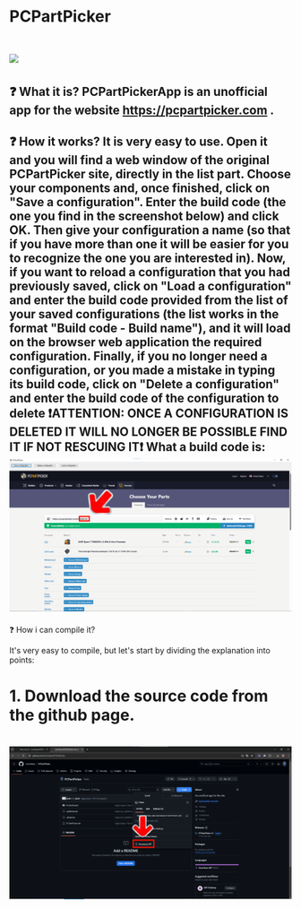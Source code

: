 # PCPartPicker
# ![](https://pcpartpicker.com/static/forever/img/default-avatar.png)
❓ What it is?
**PCPartPickerApp is an unofficial app for the website https://pcpartpicker.com .**
--
❓ How it works?
**It is very easy to use. Open it and you will find a web window of the original PCPartPicker site, directly in the list part. Choose your components and, once finished, click on "Save a configuration". Enter the build code (the one you find in the screenshot below) and click OK. Then give your configuration a name (so that if you have more than one it will be easier for you to recognize the one you are interested in). Now, if you want to reload a configuration that you had previously saved, click on "Load a configuration" and enter the build code provided from the list of your saved configurations (the list works in the format "Build code - Build name"), and it will load on the browser web application the required configuration. Finally, if you no longer need a configuration, or you made a mistake in typing its build code, click on "Delete a configuration" and enter the build code of the configuration to delete ❗ATTENTION: ONCE A CONFIGURATION IS DELETED IT WILL NO LONGER BE POSSIBLE FIND IT IF NOT RESCUING IT❗
What a build code is:**
![](readme_images/buildcode.png)
--
❓ How i can compile it?

It's very easy to compile, but let's start by dividing the explanation into points:

# 1. Download the source code from the github page.
# ![](readme_images/githubsource.png)

